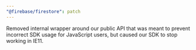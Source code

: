 ```yaml
---
"@firebase/firestore": patch
---
```


Removed internal wrapper around our public API that was meant to prevent incorrect SDK usage for JavaScript users, but caused our SDK to stop working in IE11.
